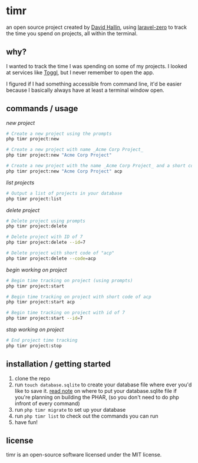 # timr

an open source project created by [David Hallin](https://davidhallin.com),
using [laravel-zero](https://laravel-zero.com/) to track the time you spend on projects, all within the terminal.

## why?

I wanted to track the time I was spending on some of my projects. I looked at services like [Toggl](https://toggl.com),
but I never remember to open the app.

I figured if I had something accessible from command line, it'd be easier because I basically always have at least a
terminal window open.

## commands / usage

*new project*

```bash
# Create a new project using the prompts
php timr project:new   

# Create a new project with name _Acme Corp Project_
php timr project:new "Acme Corp Project"

# Create a new project with the name _Acme Corp Project_ and a short code of acp
php timr project:new "Acme Corp Project" acp
```

*list projects*

```bash
# Output a list of projects in your database
php timr project:list
```

*delete project*

```bash
# Delete project using prompts
php timr project:delete

# Delete project with ID of 7
php timr project:delete --id=7

# Delete project with short code of "acp"
php timr project:delete --code=acp
```

*begin working on project*

```bash
# Begin time tracking on project (using prompts)
php timr project:start

# Begin time tracking on project with short code of acp
php timr project:start acp 

# Begin time tracking on project with id of 7
php timr project:start --id=7
```

*stop working on project*

```bash
# End project time tracking
php timr project:stop 
```

## installation / getting started

1. clone the repo
2. run `touch database.sqlite` to create your database file where ever you'd like to save
   it. [read note](https://laravel-zero.com/docs/database#note-on-phar-builds) on where to put your database.sqlite file
   if you're planning on building the PHAR, (so you don't need to do php infront of every command)
3. run `php timr migrate` to set up your database
4. run `php timr list` to check out the commands you can run
5. have fun!

## license

timr is an open-source software licensed under the MIT license.
